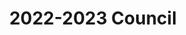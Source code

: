 ---
title: 2022-2023 Council
description: About our Team
bg_image: images/about/202021-group-council-1-banner.jpg
layout: council
executive_team:
  title: Executive Team
  description: "2022-2023"
  enable: true
commissioner_team:
  enable: true
  title: Commissioner Team
  description: "2022-2023"
fyr_team:
  enable: false
  title: First Year Representatives
  description: "2022-2023"
---